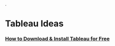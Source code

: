 .

# Tableau Ideas



### [How to Download & Install Tableau for Free](https://www.youtube.com/watch?v=nurRwAsfOA4)
